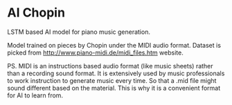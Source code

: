 # AI Chopin

LSTM based AI model for piano music generation.

Model trained on pieces by Chopin under the MIDI audio format.
Dataset is picked from http://www.piano-midi.de/midi_files.htm website.



PS. MIDI is an instructions based audio format (like music sheets) rather than a recording sound format.
It is extensively used by music professionals to work instruction to generate music every time. 
So that a .mid file might sound different based on the material. This is why it is a convenient format for AI to learn from.
 

